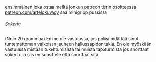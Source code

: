 ensimmäinen joka ostaa meiltä jonkun patreon tierin osoitteessa [patreon.com/artelokuvaoy](https://patreon.com/artelokuvaoy) saa minigripp pussissa
###### Sokeria
(Noin 20 grammaa)
Emme ole vastuussa, jos poliisi pidättää sinut tuntemattoman valkoisen jauheen hallussapidon takia.
En ole myöskään vastuussa mistään tukehtumisista tai muista tapaturmista jos snorttaat sokeria.
ja siis en suosittele että snorttaat sitä
